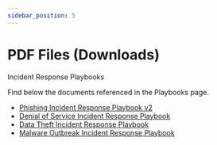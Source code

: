 ```yaml
---
sidebar_position: 5
---
```


# PDF Files (Downloads)

Incident Response Playbooks

Find below the documents referenced in the Playbooks page.
- [Phishing Incident Response Playbook v2](docs\Phishing-Incident-Response-Playbook-v2.pdf)
- [Denial of Service Incident Response Playbook](docs\Denial-Of-Service-Incident-Response-Playbook.pdf)
- [Data Theft Incident Response Playbook](docs\Data-Theft-Incident-Response-Playbook.pdf)
- [Malware Outbreak Incident Response Playbook](docs\Malware-Outbreak-Incident-Response-Playbook.pdf)

